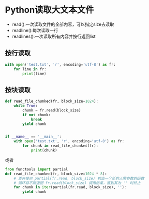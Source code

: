 # Python读取大文本文件
* read():一次读取文件的全部内容，可以指定size去读取
* readline():每次读取一行
* readlines():一次读取所有内容并按行返回list

## 按行读取
```python
with open('test.txt', 'r', encoding='utf-8') as fr:
    for line in fr:
        print(line)
```

## 按块读取
```python
def read_file_chunked(fr, block_size=1024):
    while True:
        chunk = fr.read(block_size)
        if not chunk:
            break
        yield chunk


if __name__ == '__main__':
    with open('test.txt', 'r', encoding='utf-8') as fr:
        for chunk in read_file_chunked(fr):
            print(chunk)
```

或者
```python
from functools import partial
def read_file_chunked(fr, block_size=1024 * 8):
    # 首先使用 partial(fr.read, block_size) 构造一个新的无需参数的函数
    # 循环将不断返回 fr.read(block_size) 调用结果，直到其为 '' 时终止
    for chunk in iter(partial(fr.read, block_size), ''):
        yield chunk
```
